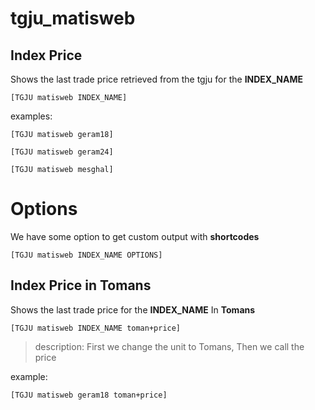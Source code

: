 # tgju_matisweb

## Index Price
Shows the last trade price retrieved from the tgju for the **INDEX_NAME**

`[TGJU matisweb INDEX_NAME]`


examples:

`[TGJU matisweb geram18]`

`[TGJU matisweb geram24]`

`[TGJU matisweb mesghal]`


# Options
We have some option to get custom output with **shortcodes**

`[TGJU matisweb INDEX_NAME OPTIONS]`


## Index Price in Tomans
Shows the last trade price for the **INDEX_NAME** In **Tomans**

`[TGJU matisweb INDEX_NAME toman+price]`


> description: First we change the unit to Tomans, Then we call the price

example:

`[TGJU matisweb geram18 toman+price]`










